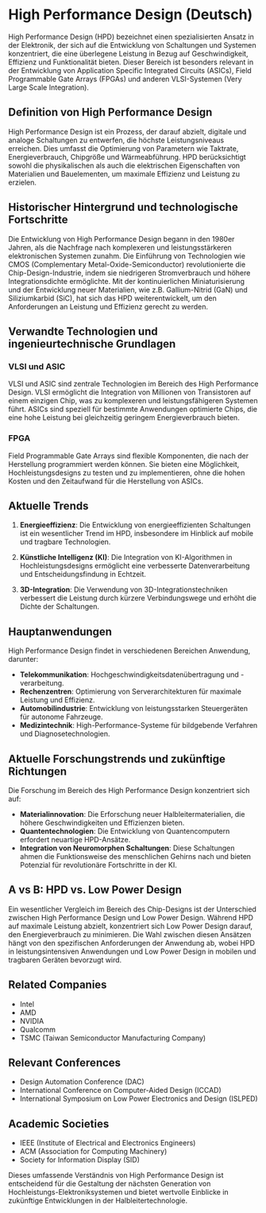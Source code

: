# High Performance Design (Deutsch)

High Performance Design (HPD) bezeichnet einen spezialisierten Ansatz in der Elektronik, der sich auf die Entwicklung von Schaltungen und Systemen konzentriert, die eine überlegene Leistung in Bezug auf Geschwindigkeit, Effizienz und Funktionalität bieten. Dieser Bereich ist besonders relevant in der Entwicklung von Application Specific Integrated Circuits (ASICs), Field Programmable Gate Arrays (FPGAs) und anderen VLSI-Systemen (Very Large Scale Integration).

## Definition von High Performance Design

High Performance Design ist ein Prozess, der darauf abzielt, digitale und analoge Schaltungen zu entwerfen, die höchste Leistungsniveaus erreichen. Dies umfasst die Optimierung von Parametern wie Taktrate, Energieverbrauch, Chipgröße und Wärmeabführung. HPD berücksichtigt sowohl die physikalischen als auch die elektrischen Eigenschaften von Materialien und Bauelementen, um maximale Effizienz und Leistung zu erzielen.

## Historischer Hintergrund und technologische Fortschritte

Die Entwicklung von High Performance Design begann in den 1980er Jahren, als die Nachfrage nach komplexeren und leistungsstärkeren elektronischen Systemen zunahm. Die Einführung von Technologien wie CMOS (Complementary Metal-Oxide-Semiconductor) revolutionierte die Chip-Design-Industrie, indem sie niedrigeren Stromverbrauch und höhere Integrationsdichte ermöglichte. Mit der kontinuierlichen Miniaturisierung und der Entwicklung neuer Materialien, wie z.B. Gallium-Nitrid (GaN) und Siliziumkarbid (SiC), hat sich das HPD weiterentwickelt, um den Anforderungen an Leistung und Effizienz gerecht zu werden.

## Verwandte Technologien und ingenieurtechnische Grundlagen

### VLSI und ASIC

VLSI und ASIC sind zentrale Technologien im Bereich des High Performance Design. VLSI ermöglicht die Integration von Millionen von Transistoren auf einem einzigen Chip, was zu komplexeren und leistungsfähigeren Systemen führt. ASICs sind speziell für bestimmte Anwendungen optimierte Chips, die eine hohe Leistung bei gleichzeitig geringem Energieverbrauch bieten.

### FPGA

Field Programmable Gate Arrays sind flexible Komponenten, die nach der Herstellung programmiert werden können. Sie bieten eine Möglichkeit, Hochleistungsdesigns zu testen und zu implementieren, ohne die hohen Kosten und den Zeitaufwand für die Herstellung von ASICs.

## Aktuelle Trends

1. **Energieeffizienz**: Die Entwicklung von energieeffizienten Schaltungen ist ein wesentlicher Trend im HPD, insbesondere im Hinblick auf mobile und tragbare Technologien.
   
2. **Künstliche Intelligenz (KI)**: Die Integration von KI-Algorithmen in Hochleistungsdesigns ermöglicht eine verbesserte Datenverarbeitung und Entscheidungsfindung in Echtzeit.

3. **3D-Integration**: Die Verwendung von 3D-Integrationstechniken verbessert die Leistung durch kürzere Verbindungswege und erhöht die Dichte der Schaltungen.

## Hauptanwendungen

High Performance Design findet in verschiedenen Bereichen Anwendung, darunter:

- **Telekommunikation**: Hochgeschwindigkeitsdatenübertragung und -verarbeitung.
- **Rechenzentren**: Optimierung von Serverarchitekturen für maximale Leistung und Effizienz.
- **Automobilindustrie**: Entwicklung von leistungsstarken Steuergeräten für autonome Fahrzeuge.
- **Medizintechnik**: High-Performance-Systeme für bildgebende Verfahren und Diagnosetechnologien.

## Aktuelle Forschungstrends und zukünftige Richtungen

Die Forschung im Bereich des High Performance Design konzentriert sich auf:

- **Materialinnovation**: Die Erforschung neuer Halbleitermaterialien, die höhere Geschwindigkeiten und Effizienzen bieten.
- **Quantentechnologien**: Die Entwicklung von Quantencomputern erfordert neuartige HPD-Ansätze.
- **Integration von Neuromorphen Schaltungen**: Diese Schaltungen ahmen die Funktionsweise des menschlichen Gehirns nach und bieten Potenzial für revolutionäre Fortschritte in der KI.

## A vs B: HPD vs. Low Power Design

Ein wesentlicher Vergleich im Bereich des Chip-Designs ist der Unterschied zwischen High Performance Design und Low Power Design. Während HPD auf maximale Leistung abzielt, konzentriert sich Low Power Design darauf, den Energieverbrauch zu minimieren. Die Wahl zwischen diesen Ansätzen hängt von den spezifischen Anforderungen der Anwendung ab, wobei HPD in leistungsintensiven Anwendungen und Low Power Design in mobilen und tragbaren Geräten bevorzugt wird.

## Related Companies

- Intel
- AMD
- NVIDIA
- Qualcomm
- TSMC (Taiwan Semiconductor Manufacturing Company)

## Relevant Conferences

- Design Automation Conference (DAC)
- International Conference on Computer-Aided Design (ICCAD)
- International Symposium on Low Power Electronics and Design (ISLPED)

## Academic Societies

- IEEE (Institute of Electrical and Electronics Engineers)
- ACM (Association for Computing Machinery)
- Society for Information Display (SID)

Dieses umfassende Verständnis von High Performance Design ist entscheidend für die Gestaltung der nächsten Generation von Hochleistungs-Elektroniksystemen und bietet wertvolle Einblicke in zukünftige Entwicklungen in der Halbleitertechnologie.